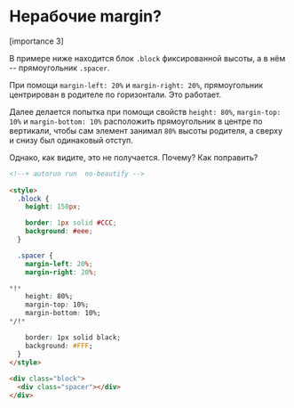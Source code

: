 # Нерабочие margin?

[importance 3]

В примере ниже находится блок `.block` фиксированной высоты, а в нём -- прямоугольник `.spacer`.

При помощи `margin-left: 20%` и `margin-right: 20%`, прямоугольник центрирован в родителе по горизонтали. Это работает.

Далее делается попытка при помощи свойств `height: 80%`, `margin-top: 10%` и  `margin-bottom: 10%` расположить прямоугольник в центре по вертикали, чтобы сам элемент занимал `80%` высоты родителя, а сверху и снизу был одинаковый отступ.

Однако, как видите, это не получается. Почему? Как поправить?

```html
<!--+ autorun run  no-beautify -->
  
<style>
  .block {
    height: 150px;

    border: 1px solid #CCC;
    background: #eee;
  }

  .spacer {
    margin-left: 20%;
    margin-right: 20%;

*!*   
    height: 80%;
    margin-top: 10%;
    margin-bottom: 10%;
*/!*

    border: 1px solid black;
    background: #FFF;
  }
</style>
 
<div class="block">
  <div class="spacer"></div>
</div>
```

